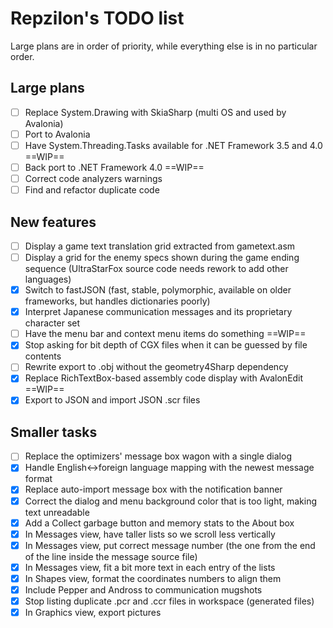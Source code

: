 # Repzilon's TODO list
Large plans are in order of priority, while everything else is in no particular order.

## Large plans
- [ ] Replace System.Drawing with SkiaSharp (multi OS and used by Avalonia)
- [ ] Port to Avalonia
- [ ] Have System.Threading.Tasks available for .NET Framework 3.5 and 4.0 ==WIP==
- [ ] Back port to .NET Framework 4.0 ==WIP==
- [ ] Correct code analyzers warnings
- [ ] Find and refactor duplicate code

## New features
- [ ] Display a game text translation grid extracted from gametext.asm
- [ ] Display a grid for the enemy specs shown during the game ending sequence (UltraStarFox source code needs rework to add other languages)
- [x] Switch to fastJSON (fast, stable, polymorphic, available on older frameworks, but handles dictionaries poorly)
- [x] Interpret Japanese communication messages and its proprietary character set
- [ ] Have the menu bar and context menu items do something ==WIP==
- [x] Stop asking for bit depth of CGX files when it can be guessed by file contents
- [ ] Rewrite export to .obj without the geometry4Sharp dependency
- [x] Replace RichTextBox-based assembly code display with AvalonEdit ==WIP==
- [x] Export to JSON and import JSON .scr files

## Smaller tasks
- [ ] Replace the optimizers' message box wagon with a single dialog
- [x] Handle English<->foreign language mapping with the newest message format
- [x] Replace auto-import message box with the notification banner
- [x] Correct the dialog and menu background color that is too light, making text unreadable
- [x] Add a Collect garbage button and memory stats to the About box
- [x] In Messages view, have taller lists so we scroll less vertically
- [x] In Messages view, put correct message number (the one from the end of the line inside the message source file)
- [x] In Messages view, fit a bit more text in each entry of the lists
- [x] In Shapes view, format the coordinates numbers to align them
- [x] Include Pepper and Andross to communication mugshots
- [x] Stop listing duplicate .pcr and .ccr files in workspace (generated files)
- [x] In Graphics view, export pictures
